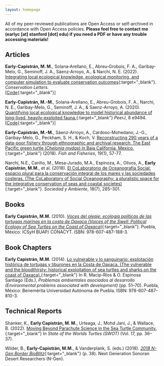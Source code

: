 ```yaml
---
layout: homepage
---
```


All of my peer-reviewed publications are Open Access or self-archived in accordance with Open Access policies. **Please feel free to contact me (earlyc [at] stanford [dot] edu) if you need a PDF or have any trouble accessing materials!** 

## Articles
**Early‐Capistrán, M. M.**, Solana‐Arellano, E., Abreu‐Grobois, F. A., Garibay‐Melo, G., Seminoff, J. A., Sáenz‐Arroyo, A., & Narchi, N. E. (2022). [Integrating local ecological knowledge, ecological monitoring, and computer simulation to evaluate conservation outcomes](https://doi.org/10.1111/conl.12921){:target="\_blank"}. *Conservation Letters.*\
[[Code](https://github.com/earlycapistran/miceNls){:target="\_blank"}]

**Early-Capistrán, M.-M.**, Solana-Arellano, E., Abreu-Grobois, F. A., Narchi, N. E., Garibay-Melo, G., Seminoff, J. A., & Saenz-Arroyo, A. (2020). [Quantifying local ecological knowledge to model historical abundance of long-lived, heavily-exploited fauna.](https://doi.org/10.7717/peerj.9494){:target="\_blank"} *PeerJ*, 8 e9494.
[[Code](10.7717/peerj.9494/supp-16){:target="\_blank"}]

**Early-Capistrán, M.-M.**, Sáenz-Arroyo, A., Cardoso-Mohedano, J.-G., Garibay-Melo, G., Peckham, S. H., & Koch, V. [Reconstructing 290 years of a data-poor fishery through ethnographic and archival research: The East Pacific green turtle (*Chelonia mydas*) in Baja California, Mexico.](https://github.com/earlycapistran/earlycapistran.github.io/blob/main/assets/download/earlycapistranetal_2018_manuscript.pdf){:target="\_blank"} (2018). *Fish and Fisheries*, 19(1), 57-77.

Narchi,  N.E.,  Cariño, M.,  Mesa-Jurado, M.A.,  Espinoza, A.,  Olivos, A., **Early Capistrán, M.M.**, et al. (2018). [El CoLaboratorio de Oceanografía Social: espacio plural para la conservación integral de los mares y las sociedades costeras. (The CoLaboratory of Social Oceanography: a pluralistic space for the integrative conservation of seas and coastal societes)](https://www.scielo.org.mx/scielo.php?pid=S2007-65762018000300285&script=sci_abstract){:target="\_blank"}. *Sociedad y Ambiente*,  18(7), 285–301.

## Books

**Early Capistrán, M.M.** (2010). [*Voces del oleaje: ecología políticas de las tortugas marinas en la costa de Oaxaca (Voices of the Swell: Political Ecology of Sea Turtles on the Coast of Oaxaca)*](https://earlycapistran.github.io/assets/download/Early%20Capistr%C3%A1n_2010_Voces%20del%20oleaje.pdf){:target="\_blank"}. Puebla, México: ICSyH BUAP/ CONACYT. ISBN: 978-607-487-188-3.

## Book Chapters

**Early Capistrán, M.M.** (2014). [Lo vulnerable y lo sanguinario: explotación histórica de tortugas y tiburones en la Costa de Oaxaca. (The vulnerable and the bloodthirsty: historical exploitation of sea turtles and sharks on the coast of Oaxaca).](https://earlycapistran.github.io/assets/download/Problemas_ambientales_desarrollo_digital.pdf){:target="\_blank"} In R. Macip-Ríos & O. Espinosa Santiago (Eds.), *Problemas ambientales asociados al desarrollo (Environmental problems associated with development)* (pp. 51–70). Puebla, México: Benemérita Universidad Autónoma de Puebla. ISBN: 978-607-487-810-3.

## Technical Reports

Shanker, K., **Early Capistrán, M. M.**, Urteaga, J., Mohd Jani, J., & Wallace, B. (2022). [Moving Beyond Parachute Science in the Sea Turtle Community.](https://www.seaturtlestatus.org/swot-report-vol-17){:target="\_blank"} In *State of the Worlds Turtles (SWOT)* (Vol. 17, pp. 36–37).

Wilder, B., **Early-Capistrán, M.M.**, & Vanderplank, S. (eds.) (2018). [*2018 N-Gen Border BioBlitz*](https://nextgensd.com/wp-content/uploads/2021/02/BioBlitz-Report.pdf){:target="\_blank"} (p. 38). Next Generation Sonoran Desert Researchers (N-Gen).
